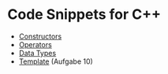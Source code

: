 # Code Snippets for C++

* [Constructors](src/constructors)
* [Operators](src/operators)
* [Data Types](src/data_types)
* [Template](src/template) (Aufgabe 10)